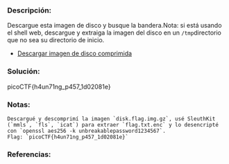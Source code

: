 ### Descripción: 
Descargue esta imagen de disco y busque la bandera.Nota: si está usando el shell web, descargue y extraiga la imagen del disco en un `/tmp`directorio que no sea su directorio de inicio.

- [Descargar imagen de disco comprimida](https://artifacts.picoctf.net/c/214/disk.flag.img.gz)
### Solución:

picoCTF{h4un71ng_p457_1d02081e}
### Notas:
```shell
Descargué y descomprimí la imagen `disk.flag.img.gz`, usé SleuthKit (`mmls`, `fls`, `icat`) para extraer `flag.txt.enc` y lo desencripté con `openssl aes256 -k unbreakablepassword1234567`.  
Flag: `picoCTF{h4un71ng_p457_1d02081e}`
```
### Referencias: